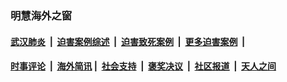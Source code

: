 
### 明慧海外之窗

####  [武汉肺炎](indexes/365.md?t=06271301) &nbsp;|&nbsp;  [迫害案例综述](indexes/328.md?t=06271301) &nbsp;|&nbsp; [迫害致死案例](indexes/277.md?t=06271301)  &nbsp;|&nbsp; [更多迫害案例](indexes/81.md?t=06271301)  &nbsp;|&nbsp; 
####  [时事评论](indexes/19.md?t=06271301) &nbsp;|&nbsp; [海外简讯](indexes/245.md?t=06271301)&nbsp;|&nbsp;  [社会支持](indexes/140.md?t=06271301) &nbsp;|&nbsp; [褒奖决议](indexes/282.md?t=06271301) &nbsp;|&nbsp; [社区报道](indexes/91.md?t=06271301)  &nbsp;|&nbsp; [天人之间](indexes/78.md?t=06271301) 

